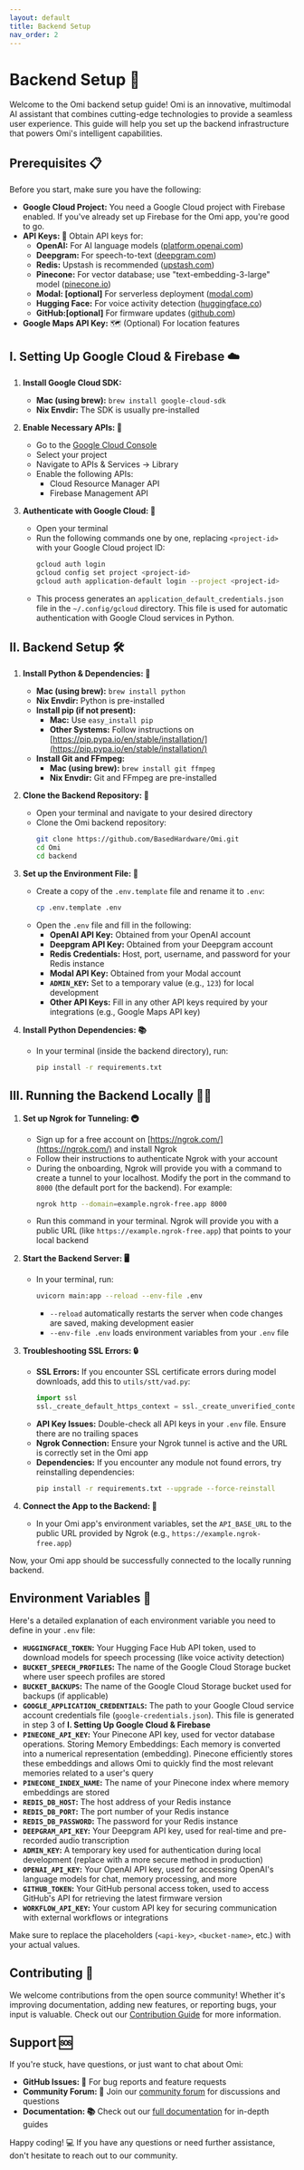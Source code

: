 ```yaml
---
layout: default
title: Backend Setup
nav_order: 2
---
```


# Backend Setup 🚀

Welcome to the Omi backend setup guide! Omi is an innovative, multimodal AI assistant that combines cutting-edge technologies to provide a seamless user experience. This guide will help you set up the
backend infrastructure that powers Omi's intelligent capabilities.

## Prerequisites 📋

Before you start, make sure you have the following:

- **Google Cloud Project:** You need a Google Cloud project with Firebase enabled. If you've already set up Firebase for the Omi app, you're good to go.
- **API Keys: 🔑**  Obtain API keys for:
    - **OpenAI:** For AI language models ([platform.openai.com](https://platform.openai.com/))
    - **Deepgram:** For speech-to-text ([deepgram.com](https://deepgram.com/))
    - **Redis:** Upstash is recommended ([upstash.com](https://upstash.com/))
    - **Pinecone:** For vector database; use "text-embedding-3-large" model ([pinecone.io](https://www.pinecone.io/))
    - **Modal: [optional]**  For serverless deployment ([modal.com](https://modal.com/))
    - **Hugging Face:** For voice activity detection ([huggingface.co](https://huggingface.co/))
    - **GitHub:[optional]** For firmware updates ([github.com](https://github.com/))
- **Google Maps API Key:** 🗺️ (Optional) For location features

## I. Setting Up Google Cloud & Firebase ☁️

1. **Install Google Cloud SDK:**
    - **Mac (using brew):** `brew install google-cloud-sdk`
    - **Nix Envdir:** The SDK is usually pre-installed

2. **Enable Necessary APIs: 🔧**
    - Go to the [Google Cloud Console](https://console.cloud.google.com/)
    - Select your project
    - Navigate to APIs & Services -> Library
    - Enable the following APIs:
        - Cloud Resource Manager API
        - Firebase Management API

3. **Authenticate with Google Cloud: 🔐**
    - Open your terminal
    - Run the following commands one by one, replacing `<project-id>` with your Google Cloud project ID:
       ```bash
       gcloud auth login
       gcloud config set project <project-id>
       gcloud auth application-default login --project <project-id>
       ```
    - This process generates an `application_default_credentials.json` file in the `~/.config/gcloud` directory. This file is used for automatic authentication with Google Cloud services in Python.

## II. Backend Setup 🛠️

1. **Install Python & Dependencies: 🐍**
    - **Mac (using brew):** `brew install python`
    - **Nix Envdir:** Python is pre-installed
    - **Install pip (if not present):**
        - **Mac:** Use `easy_install pip`
        - **Other Systems:**  Follow instructions on [https://pip.pypa.io/en/stable/installation/](https://pip.pypa.io/en/stable/installation/)
    - **Install Git and FFmpeg:**
        - **Mac (using brew):** `brew install git ffmpeg`
        - **Nix Envdir:** Git and FFmpeg are pre-installed

2. **Clone the Backend Repository: 📂**
    - Open your terminal and navigate to your desired directory
    - Clone the Omi backend repository:
       ```bash
       git clone https://github.com/BasedHardware/Omi.git
       cd Omi
       cd backend 
       ```

3. **Set up the Environment File: 📝**
    - Create a copy of the `.env.template` file and rename it to `.env`:
      ```bash
      cp .env.template .env
      ```
    - Open the `.env` file and fill in the following:
        - **OpenAI API Key:** Obtained from your OpenAI account
        - **Deepgram API Key:** Obtained from your Deepgram account
        - **Redis Credentials:**  Host, port, username, and password for your Redis instance
        - **Modal API Key:**  Obtained from your Modal account
        - **`ADMIN_KEY`:** Set to a temporary value (e.g., `123`) for local development
        - **Other API Keys:** Fill in any other API keys required by your integrations (e.g., Google Maps API key)

4. **Install Python Dependencies: 📚**
    - In your terminal (inside the backend directory), run:
       ```bash
       pip install -r requirements.txt
       ```

## III. Running the Backend Locally 🏃‍♂️

1. **Set up Ngrok for Tunneling: 🚇**
    - Sign up for a free account on [https://ngrok.com/](https://ngrok.com/) and install Ngrok
    - Follow their instructions to authenticate Ngrok with your account
    - During the onboarding, Ngrok will provide you with a command to create a tunnel to your localhost. Modify the port in the command to `8000` (the default port for the backend). For example:
      ```bash
      ngrok http --domain=example.ngrok-free.app 8000 
      ```
    - Run this command in your terminal. Ngrok will provide you with a public URL (like `https://example.ngrok-free.app`) that points to your local backend

2. **Start the Backend Server: 🖥️**
    - In your terminal, run:
      ```bash
      uvicorn main:app --reload --env-file .env 
      ```
        - `--reload` automatically restarts the server when code changes are saved, making development easier
        - `--env-file .env` loads environment variables from your `.env` file

3. **Troubleshooting SSL Errors: 🔒**
    - **SSL Errors:** If you encounter SSL certificate errors during model downloads, add this to `utils/stt/vad.py`:
      ```python
      import ssl
      ssl._create_default_https_context = ssl._create_unverified_context
      ```
    - **API Key Issues:** Double-check all API keys in your `.env` file. Ensure there are no trailing spaces
    - **Ngrok Connection:** Ensure your Ngrok tunnel is active and the URL is correctly set in the Omi app
    - **Dependencies:** If you encounter any module not found errors, try reinstalling dependencies:
      ```bash
      pip install -r requirements.txt --upgrade --force-reinstall
      ```

4. **Connect the App to the Backend: 🔗**
    - In your Omi app's environment variables, set the `API_BASE_URL` to the public URL provided by Ngrok (e.g., `https://example.ngrok-free.app`)

Now, your Omi app should be successfully connected to the locally running backend.

## Environment Variables 🔐

Here's a detailed explanation of each environment variable you need to define in your `.env` file:

- **`HUGGINGFACE_TOKEN`:** Your Hugging Face Hub API token, used to download models for speech processing (like voice activity detection)
- **`BUCKET_SPEECH_PROFILES`:**  The name of the Google Cloud Storage bucket where user speech profiles are stored
- **`BUCKET_BACKUPS`:** The name of the Google Cloud Storage bucket used for backups (if applicable)
- **`GOOGLE_APPLICATION_CREDENTIALS`:**  The path to your Google Cloud service account credentials file (`google-credentials.json`). This file is generated in step 3 of **I. Setting Up Google Cloud &
  Firebase**
- **`PINECONE_API_KEY`:** Your Pinecone API key, used for vector database operations. Storing Memory Embeddings: Each memory is converted into a numerical representation (embedding). Pinecone
  efficiently stores these embeddings and allows Omi to quickly find the most relevant memories related to a user's query
- **`PINECONE_INDEX_NAME`:** The name of your Pinecone index where memory embeddings are stored
- **`REDIS_DB_HOST`:** The host address of your Redis instance
- **`REDIS_DB_PORT`:** The port number of your Redis instance
- **`REDIS_DB_PASSWORD`:** The password for your Redis instance
- **`DEEPGRAM_API_KEY`:** Your Deepgram API key, used for real-time and pre-recorded audio transcription
- **`ADMIN_KEY`:** A temporary key used for authentication during local development (replace with a more secure method in production)
- **`OPENAI_API_KEY`:** Your OpenAI API key, used for accessing OpenAI's language models for chat, memory processing, and more
- **`GITHUB_TOKEN`:** Your GitHub personal access token, used to access GitHub's API for retrieving the latest firmware version
- **`WORKFLOW_API_KEY`:** Your custom API key for securing communication with external workflows or integrations

Make sure to replace the placeholders (`<api-key>`, `<bucket-name>`, etc.) with your actual values.

## Contributing 🤝

We welcome contributions from the open source community! Whether it's improving documentation, adding new features, or reporting bugs, your input is valuable. Check out
our [Contribution Guide](https://docs.basedhardware.com/developer/Contribution/) for more information.

## Support 🆘

If you're stuck, have questions, or just want to chat about Omi:

- **GitHub Issues: 🐛** For bug reports and feature requests
- **Community Forum: 💬** Join our [community forum](https://discord.gg/ZutWMTJnwA) for discussions and questions
- **Documentation: 📚** Check out our [full documentation](https://docs.basedhardware.com/) for in-depth guides

Happy coding! 💻 If you have any questions or need further assistance, don't hesitate to reach out to our community.

